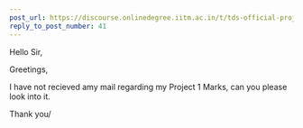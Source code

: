 ```yaml
---
post_url: https://discourse.onlinedegree.iitm.ac.in/t/tds-official-project1-discrepencies/171141/133
reply_to_post_number: 41
---
```

Hello Sir,

Greetings,

I have not recieved amy mail regarding my Project 1 Marks, can you please look into it.

Thank you/